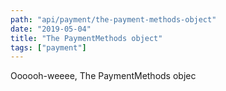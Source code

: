 ```yaml
---
path: "api/payment/the-payment-methods-object"
date: "2019-05-04"
title: "The PaymentMethods object"
tags: ["payment"]
---
```


Oooooh-weeee, The PaymentMethods objec
